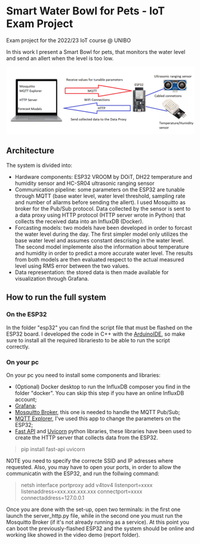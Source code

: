 # Smart Water Bowl for Pets - IoT Exam Project
 Exam project for the 2022/23 IoT course @ UNIBO
 
 In this work I present a Smart Bowl for pets, that monitors the water level and send an allert when the level is too low.

![System architecturet](https://github.com/Ace95/IoTExamProject/blob/main/report/SystemeArchitecture.png)
## Architecture
The system is divided into:
- Hardware components: ESP32 VROOM by DOiT, DH22 temperature and humidity sensor and HC-SR04 ultrasonic ranging sensor
- Communication pipeline: some parameters on the ESP32 are tunable through MQTT (base water level, water level threshold, sampling rate and number of allarms before sending the allert).
                          I used Mosquitto as broker for the Pub/Sub protocol.
                          Data collected by the sensor is sent to a data proxy using HTTP protocol (HTTP server wrote in Python) that collects the received data into an InfluxDB (Docker).
- Forcasting models: two models have been developed in order to forcast the water level during the day. The first simpler model only utilizes the base water level and assumes constant descrising in the water level.
                     The second model implemente also the information about temperature and humidity in order to predict a more accurate water level. The results from both models are then evaluated respect to the actual 
                     measured level using RMS error between the two values.
- Data representation: the stored data is then made available for visualization through Grafana.

 ## How to run the full system

### On the ESP32
In the folder "esp32" you can find the script file that must be flashed on the ESP32 board. I developed the code in C++ with the [ArduinoIDE](https://www.arduino.cc/en/software), so make sure to install all the required librariesto to be able to run the script correctly.

### On your pc
On your pc you need to install some components and libraries:
- (Optional) Docker desktop to run the InfluxDB composer you find in the folder "docker". You can skip this step if you have an online InfluxDB account;
-  [Grafana](https://grafana.com/);
-  [Mosquitto Broker](https://mosquitto.org/), this one is needed to handle the MQTT Pub/Sub;
-  [MQTT Explorer](http://mqtt-explorer.com/), I've used this app to change the parameters on the ESP32;
-  [Fast API](https://fastapi.tiangolo.com/) and [Uvicorn](https://www.uvicorn.org/) python libraries, these libraries have been used to create the HTTP server that collects data from the ESP32.
> pip install fast-api uvicorn

NOTE you need to specify the correcte SSID and IP adresses where requested. Also, you may have to open your ports, in order to allow the communicatin with the ESP32, and run the follwing command: </br>
> netsh interface portproxy add v4tov4 listenport=xxxx listenaddress=xxx.xxx.xxx.xxx connectport=xxxx connectaddress=127.0.0.1

Once you are done with the set-up, open two terminals: in the first one launch the server_http.py file, while in the second one you must run the Mosquitto Broker (if it's not already running as a service).
At this point you can boot the previously-flashed ESP32 and the system should be online and working like showed in the video demo (report folder).

